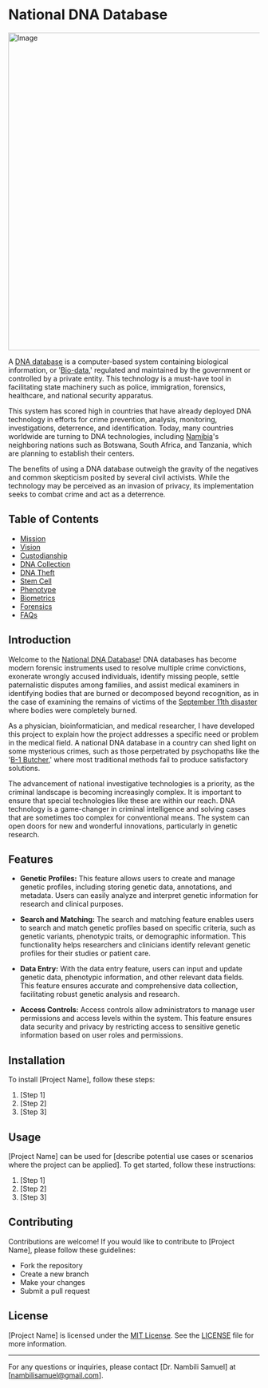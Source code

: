 # National DNA Database

<div style="overflow: hidden; clear: both;">
    <div style="float: left; margin-right: 10px;">
        <img src="https://www.zeroventiquattro.it/wp-content/uploads/2014/04/digitalitalia-1024x637.jpg" alt="Image" style="width: 1024px; height: 637px;">
    </div>
    <div style="overflow: hidden;">
    </div>
</div>
<p>A <a href="https://isogg.org/wiki/DNA_databases" target="_blank" rel="noopener">DNA database</a> is a computer-based system containing biological information, or '<a href="https://www.biodata.pt/" target="_blank" rel="noopener">Bio-data</a>,' regulated and maintained by the government or controlled by a private entity. This technology is a must-have tool in facilitating state machinery such as police, immigration, forensics, healthcare, and national security apparatus.</p>
<p>This system has scored high in countries that have already deployed DNA technology in efforts for crime prevention, analysis, monitoring, investigations, deterrence, and identification. Today, many countries worldwide are turning to DNA technologies, including <a href="https://visitnamibia.com.na/" target="_blank" rel="noopener">Namibia</a>'s neighboring nations such as Botswana, South Africa, and Tanzania, which are planning to establish their centers.</p> <p>The benefits of using a DNA database outweigh the gravity of the negatives and common skepticism posited by several civil activists. While the technology may be perceived as an invasion of privacy, its implementation seeks to combat crime and act as a deterrence.</p>

## Table of Contents

- [Mission](#introduction)
- [Vision](#features)
- [Custodianship](#installation)
- [DNA Collection](#usage)
- [DNA Theft](#usage)
- [Stem Cell](#usage)
- [Phenotype](#contributing)
- [Biometrics](#license)
- [Forensics](#license)
- [FAQs](#license)

## Introduction

<p>Welcome to the <a href="https://web.archive.org/web/20180805191816/http://nambilisamuel.com/" target="_blank" rel="noopener">National DNA Database</a>! DNA databases has become modern forensic instruments used to resolve multiple crime convictions, exonerate wrongly accused individuals, identify missing people, settle paternalistic disputes among families, and assist medical examiners in identifying bodies that are burned or decomposed beyond recognition, as in the case of examining the remains of victims of the <a href="https://www.britannica.com/event/September-11-attacks" target="_blank" rel="noopener">September 11th disaster</a> where bodies were completely burned.</p>
<p>As a physician, bioinformatician, and medical researcher, I have developed this project to explain how the project addresses a specific need or problem in the medical field. A national DNA database in a country can shed light on some mysterious crimes, such as those perpetrated by psychopaths like the '<a href="https://en.wikipedia.org/wiki/B1_Butcher" target="_blank" rel="noopener">B-1 Butcher</a>,' where most traditional methods fail to produce satisfactory solutions.</p>
<p>The advancement of national investigative technologies is a priority, as the criminal landscape is becoming increasingly complex. It is important to ensure that special technologies like these are within our reach. DNA technology is a game-changer in criminal intelligence and solving cases that are sometimes too complex for conventional means. The system can open doors for new and wonderful innovations, particularly in genetic research.</p>

## Features

- **Genetic Profiles:** This feature allows users to create and manage genetic profiles, including storing genetic data, annotations, and metadata. Users can easily analyze and interpret genetic information for research and clinical purposes.

- **Search and Matching:** The search and matching feature enables users to search and match genetic profiles based on specific criteria, such as genetic variants, phenotypic traits, or demographic information. This functionality helps researchers and clinicians identify relevant genetic profiles for their studies or patient care.

- **Data Entry:** With the data entry feature, users can input and update genetic data, phenotypic information, and other relevant data fields. This feature ensures accurate and comprehensive data collection, facilitating robust genetic analysis and research.

- **Access Controls:** Access controls allow administrators to manage user permissions and access levels within the system. This feature ensures data security and privacy by restricting access to sensitive genetic information based on user roles and permissions.


## Installation

To install [Project Name], follow these steps:

1. [Step 1]
2. [Step 2]
3. [Step 3]

## Usage

[Project Name] can be used for [describe potential use cases or scenarios where the project can be applied]. To get started, follow these instructions:

1. [Step 1]
2. [Step 2]
3. [Step 3]

## Contributing

Contributions are welcome! If you would like to contribute to [Project Name], please follow these guidelines:

- Fork the repository
- Create a new branch
- Make your changes
- Submit a pull request

## License

[Project Name] is licensed under the [MIT License](LICENSE). See the [LICENSE](LICENSE) file for more information.

---

For any questions or inquiries, please contact [Dr. Nambili Samuel] at [nambilisamuel@gmail.com].
